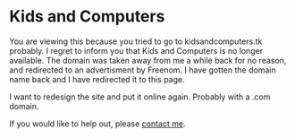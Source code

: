 # Kids and Computers
You are viewing this because you tried to go to kidsandcomputers.tk probably. I regret to inform you that Kids and Computers is no longer available. The domain was taken away from me a while back for no reason, and redirected to an advertisment by Freenom. I have gotten the domain name back and I have redirected it to this page.

I want to redesign the site and put it online again. Probably with a .com domain.

If you would like to help out, please [contact me](https://mtiger.tk/#contact).
